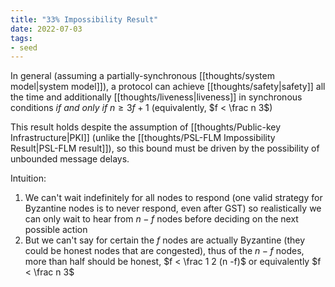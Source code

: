 ```yaml
---
title: "33% Impossibility Result"
date: 2022-07-03
tags:
- seed
---
```


In general (assuming a partially-synchronous [[thoughts/system model|system model]]), a protocol can achieve [[thoughts/safety|safety]] all the time and additionally [[thoughts/liveness|liveness]] in synchronous conditions *if and only if* $n \geq 3f + 1$ (equivalently, $f < \frac n 3$)

This result holds despite the assumption of [[thoughts/Public-key Infrastructure|PKI]] (unlike the [[thoughts/PSL-FLM Impossibility Result|PSL-FLM result]]), so this bound must be driven by the possibility of unbounded message delays.

Intuition:
1. We can't wait indefinitely for all nodes to respond (one valid strategy for Byzantine nodes is to never respond, even after GST) so realistically we can only wait to hear from $n - f$ nodes before deciding on the next possible action
2. But we can't say for certain the $f$ nodes are actually Byzantine (they could be honest nodes that are congested), thus of the $n - f$ nodes, more than half should be honest, $f < \frac 1 2 (n -f)$ or equivalently $f < \frac n 3$